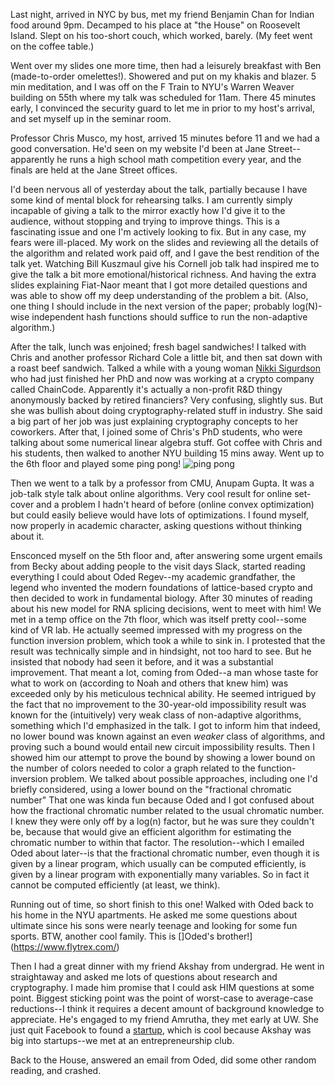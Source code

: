 <!-- title: NYU Visit -->

Last night, arrived in NYC by bus, met my friend Benjamin Chan for Indian food around 9pm. Decamped to his place at "the House" on Roosevelt Island. Slept on his too-short couch, which worked, barely. (My feet went on the coffee table.)

Went over my slides one more time, then had a leisurely breakfast with Ben (made-to-order omelettes!). Showered and put on my khakis and blazer. 5 min meditation, and I was off on the F Train to NYU's Warren Weaver building on 55th where my talk was scheduled for 11am. There 45 minutes early, I convinced the security guard to let me in prior to my host's arrival, and set myself up in the seminar room.

Professor Chris Musco, my host, arrived 15 minutes before 11 and we had a good conversation. He'd seen on my website I'd been at Jane Street--apparently he runs a high school math competition every year, and the finals are held at the Jane Street offices.

I'd been nervous all of yesterday about the talk, partially because I have some kind of mental block for rehearsing talks. I am currently simply incapable of giving a talk to the mirror exactly how I'd give it to the audience, without stopping and trying to improve things. This is a fascinating issue and one I'm actively looking to fix. But in any case, my fears were ill-placed. My work on the slides and reviewing all the details of the algorithm and related work paid off, and I gave the best rendition of the talk yet. Watching Bill Kuszmaul give his Cornell job talk had inspired me to give the talk a bit more emotional/historical richness. And having the extra slides explaining Fiat-Naor meant that I got more detailed questions and was able to show off my deep understanding of the problem a bit. (Also, one thing I should include in the next version of the paper; probably log(N)-wise independent hash functions should suffice to run the non-adaptive algorithm.)

After the talk, lunch was enjoined; fresh bagel sandwiches! I talked with Chris and another professor Richard Cole a little bit, and then sat down with a roast beef sandwich. Talked a while with a young woman [Nikki Sigurdson](https://www.linkedin.com/in/nikkisigurdson) who had just finished her PhD and now was working at a crypto company called ChainCode. Apparently it's actually a non-profit R&D thingy anonymously backed by retired financiers? Very confusing, slightly sus. But she was bullish about doing cryptography-related stuff in industry. She said a big part of her job was just explaining cryptography concepts to her coworkers. After that, I joined some of Chris's PhD students, who were talking about some numerical linear algebra stuff. Got coffee with Chris and his students, then walked to another NYU building 15 mins away. Went up to the 6th floor and played some ping pong!
![ping pong](/~speters/images/NYU-Visit/pingPong.jpg)

Then we went to a talk by a professor from CMU, Anupam Gupta. It was a job-talk style talk about online algorithms. Very cool result for online set-cover and a problem I hadn't heard of before (online convex optimization) but could easily believe would have lots of optimizations. I found myself, now properly in academic character, asking questions without thinking about it.

Ensconced myself on the 5th floor and, after answering some urgent emails from Becky about adding people to the visit days Slack, started reading everything I could about Oded Regev--my academic grandfather, the legend who invented the modern foundations of lattice-based crypto and then decided to work in fundamental biology. After 30 minutes of reading about his new model for RNA splicing decisions, went to meet with him!
We met in a temp office on the 7th floor, which was itself pretty cool--some kind of VR lab. He actually seemed impressed with my progress on the function inversion problem, which took a while to sink in. I protested that the result was technically simple and in hindsight, not too hard to see. But he insisted that nobody had seen it before, and it was a substantial improvement. That meant a lot, coming from Oded--a man whose taste for what to work on (according to Noah and others that knew him) was exceeded only by his meticulous technical ability. He seemed intrigued by the fact that no improvement to the 30-year-old impossibility result was known for the (intuitively) very weak class of non-adaptive algorithms, something which I'd emphasized in the talk. I got to inform him that indeed, no lower bound was known against an even *weaker* class of algorithms, and proving such a bound would entail new circuit impossibility results. Then I showed him our attempt to prove the bound by showing a lower bound on the number of colors needed to color a graph related to the function-inversion problem. We talked about possible approaches, including one I'd briefly considered, using a lower bound on the "fractional chromatic number" That one was kinda fun because Oded and I got confused about how the fractional chromatic number related to the usual chromatic number. I knew they were only off by a log(n) factor, but he was sure they couldn't be, because that would give an efficient algorithm for estimating the chromatic number to within that factor. The resolution--which I emailed Oded about later--is that the fractional chromatic number, even though it is given by a linear program, which usually can be computed efficiently, is given by a linear program with exponentially many variables. So in fact it cannot be computed efficiently (at least, we think).

Running out of time, so short finish to this one! Walked with Oded back to his home in the NYU apartments. He asked me some questions about ultimate since his sons were nearly teenage and looking for some fun sports.
BTW, another cool family. This is []Oded's brother!](https://www.flytrex.com/)

Then I had a great dinner with my friend Akshay from undergrad. He went in straightaway and asked me lots of questions about research and cryptography. I made him promise that I could ask HIM questions at some point. Biggest sticking point was the point of worst-case to average-case reductions--I think it requires a decent amount of background knowledge to appreciate. He's engaged to my friend Amrutha, they met early at UW. She just quit Facebook to found a [startup](structuredlabs.io), which is cool because Akshay was big into startups--we met at an entrepreneurship club.

Back to the House, answered an email from Oded, did some other random reading, and crashed.
